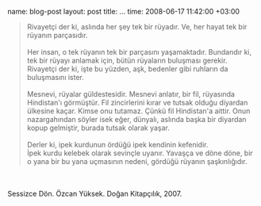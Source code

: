 name: blog-post
layout: post
title: ...
time: 2008-06-17 11:42:00 +03:00

<blockquote>Rivayetçi der ki, aslında her şey tek bir rüyadır. Ve, her hayat tek bir rüyanın parçasıdır.<br /><br />Her insan, o tek rüyanın tek bir parçasını yaşamaktadır. Bundandır ki, tek bir rüyayı anlamak için, bütün rüyaların buluşması gerekir. Rivayetçi der ki, işte bu yüzden, aşk, bedenler gibi ruhların da buluşmasını ister.<br /><br />Mesnevi, rüyalar güldestesidir. Mesnevi anlatır, bir fil, rüyasında Hindistan'ı görmüştür. Fil zincirlerini kırar ve tutsak olduğu diyardan ülkesine kaçar. Kimse onu tutamaz. Çünkü fil Hindistan'a aittir. Onun nazargahından söyler isek eğer, dünyalı, aslında başka bir diyardan kopup gelmiştir, burada tutsak olarak yaşar.<br /><br />Derler ki, ipek kurdunun ördüğü ipek kendinin kefenidir.<br />İpek kurdu kelebek olarak sevinçle uyanır. Yavaşça ve döne döne, bir o yana bir bu yana uçmasının nedeni, gördüğü rüyanın şaşkınlığıdır.</blockquote><br /><br />Sessizce Dön. Özcan Yüksek. Doğan Kitapçılık, 2007.
